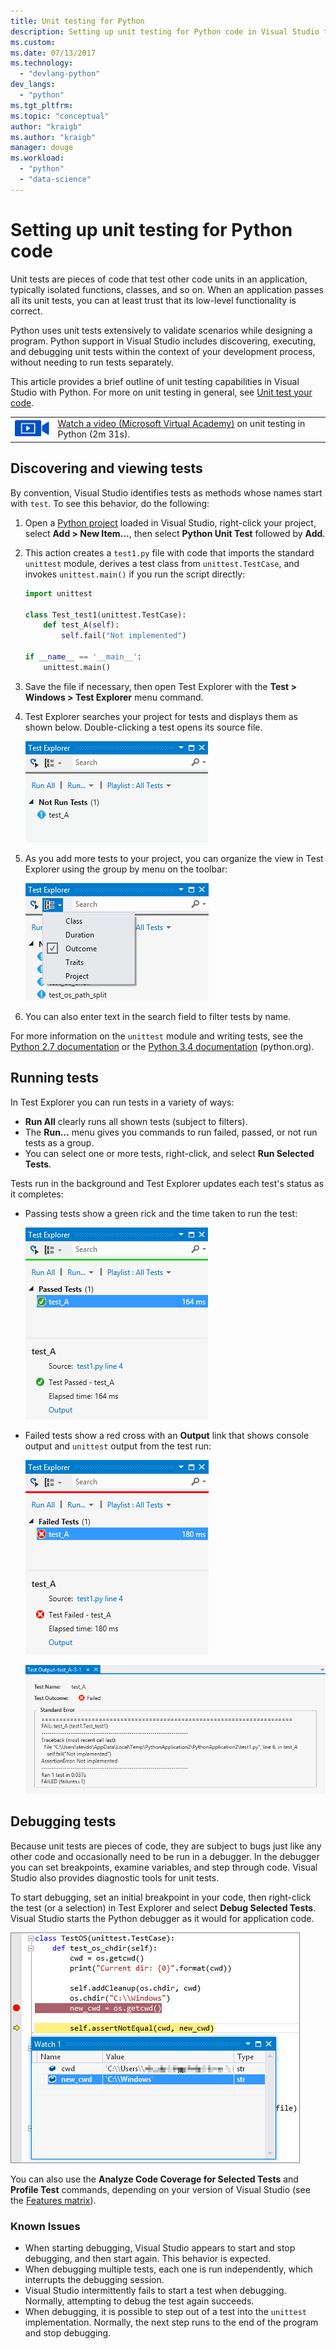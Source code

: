 ```yaml
---
title: Unit testing for Python
description: Setting up unit testing for Python code in Visual Studio to take full advantage of Test Explorer features to discover, run, and debug tests.
ms.custom:
ms.date: 07/13/2017
ms.technology: 
  - "devlang-python"
dev_langs:
  - "python"
ms.tgt_pltfrm:
ms.topic: "conceptual"
author: "kraigb"
ms.author: "kraigb"
manager: douge
ms.workload: 
  - "python"
  - "data-science"
---
```


# Setting up unit testing for Python code

Unit tests are pieces of code that test other code units in an application, typically isolated functions, classes, and so on. When an application passes all its unit tests, you can at least trust that its low-level functionality is correct.

Python uses unit tests extensively to validate scenarios while designing a program. Python support in Visual Studio includes discovering, executing, and debugging unit tests within the context of your development process, without needing to run tests separately.

This article provides a brief outline of unit testing capabilities in Visual Studio with Python. For more on unit testing in general, see [Unit test your code](../test/unit-test-your-code.md).

|   |   |
|---|---|
| ![movie camera icon for video](../install/media/video-icon.png "Watch a video") | [Watch a video (Microsoft Virtual Academy)](https://mva.microsoft.com/en-US/training-courses-embed/python-tools-for-visual-studio-2017-18121/Video-Testing-Python-hb46k6LWE_405918567) on unit testing in Python (2m 31s). |

## Discovering and viewing tests

By convention, Visual Studio identifies tests as methods whose names start with `test`. To see this behavior, do the following:

1. Open a [Python project](managing-python-projects-in-visual-studio.md) loaded in Visual Studio, right-click your project, select **Add > New Item...**, then select **Python Unit Test** followed by **Add**.

1. This action creates a `test1.py` file with code that imports the standard `unittest` module, derives a test class from `unittest.TestCase`, and invokes `unittest.main()` if you run the script directly:

    ```python
    import unittest

    class Test_test1(unittest.TestCase):
        def test_A(self):
            self.fail("Not implemented")

    if __name__ == '__main__':
        unittest.main()
    ```

1. Save the file if necessary, then open Test Explorer with the **Test > Windows > Test Explorer** menu command.

1. Test Explorer searches your project for tests and displays them as shown below. Double-clicking a test opens its source file.

    ![Test Explorer showing default test_A](media/unit-test-A.png)

1. As you add more tests to your project, you can organize the view in Test Explorer using the group by menu on the toolbar:

    ![Tests Explorer Group By toolbar menu](media/unit-test-group-menu.png)

1. You can also enter text in the search field to filter tests by name.

For more information on the `unittest` module and writing tests, see the [Python 2.7 documentation](https://docs.python.org/2/library/unittest.html) or the [Python 3.4 documentation](https://docs.python.org/3/library/unittest.html) (python.org).

## Running tests

In Test Explorer you can run tests in a variety of ways:

- **Run All** clearly runs all shown tests (subject to filters).
- The **Run...** menu gives you commands to run failed, passed, or not run tests as a group.
- You can select one or more tests, right-click, and select **Run Selected Tests**.

Tests run in the background and Test Explorer updates each test's status as it completes:

- Passing tests show a green rick and the time taken to run the test:

    ![test_A passed status](media/unit-test-A-pass.png)

- Failed tests show a red cross with an **Output** link that shows console output and `unittest` output from the test run:

    ![test_A failed status](media/unit-test-A-fail.png)

    ![test_A failed with reason](media/unit-test-A-fail-reason.png)

## Debugging tests

Because unit tests are pieces of code, they are subject to bugs just like any other code and occasionally need to be run in a debugger. In the debugger you can set breakpoints, examine variables, and step through code. Visual Studio also provides diagnostic tools for unit tests.

To start debugging, set an initial breakpoint in your code, then right-click the test (or a selection) in Test Explorer and select **Debug Selected Tests**. Visual Studio starts the Python debugger as it would for application code.

![Debugging a test](media/unit-test-debugging.png)

You can also use the **Analyze Code Coverage for Selected Tests** and **Profile Test** commands, depending on your version of Visual Studio (see the [Features matrix](overview-of-python-tools-for-visual-studio.md#features-matrix)).

### Known Issues

- When starting debugging, Visual Studio appears to start and stop debugging, and then start again. This behavior is expected.
- When debugging multiple tests, each one is run independently, which interrupts the debugging session.
- Visual Studio intermittently fails to start a test when debugging. Normally, attempting to debug the test again succeeds.
- When debugging, it is possible to step out of a test into the `unittest` implementation. Normally, the next step runs to the end of the program and stop debugging.
